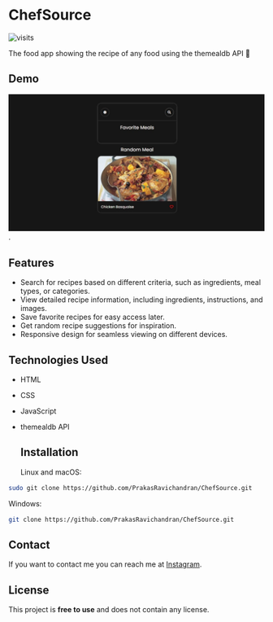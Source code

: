 # ChefSource

![visits](https://visit-counter.vercel.app/counter.png?page=https%3A%2F%2Fgithub.com%2FPrakasRavichandran%2FChefSource&s=40&c=00ff00&bg=00000000&no=2&ff=digi&tb=&ta=)

The food app showing the recipe of any food using the themealdb API 🍕

## Demo

![ChefSource](./demo.jpeg).

## Features

- Search for recipes based on different criteria, such as ingredients, meal types, or categories.
- View detailed recipe information, including ingredients, instructions, and images.
- Save favorite recipes for easy access later.
- Get random recipe suggestions for inspiration.
- Responsive design for seamless viewing on different devices.

## Technologies Used

- HTML
- CSS
- JavaScript
- themealdb API

  ## Installation

  Linux and macOS:

```bash
sudo git clone https://github.com/PrakasRavichandran/ChefSource.git
```

Windows:

```bash
git clone https://github.com/PrakasRavichandran/ChefSource.git
```

## Contact

If you want to contact me you can reach me at [Instagram](https://www.instagram.com/prakashravichandrann/).

## License

This project is **free to use** and does not contain any license.
